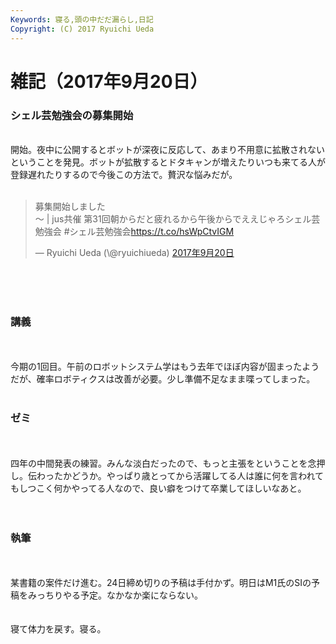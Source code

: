 ```yaml
---
Keywords: 寝る,頭の中だだ漏らし,日記
Copyright: (C) 2017 Ryuichi Ueda
---
```


# 雑記（2017年9月20日）
<h3>シェル芸勉強会の募集開始</h3><br />
開始。夜中に公開するとボットが深夜に反応して、あまり不用意に拡散されないということを発見。ボットが拡散するとドタキャンが増えたりいつも来てる人が登録遅れたりするので今後この方法で。贅沢な悩みだが。<br />
<br />
<blockquote class="twitter-tweet" data-lang="ja"><p lang="ja" dir="ltr">募集開始しました<br>〜 | jus共催 第31回朝からだと疲れるから午後からでええじゃろシェル芸勉強会 #シェル芸勉強会<a href="https://t.co/hsWpCtvIGM">https://t.co/hsWpCtvIGM</a></p>&mdash; Ryuichi Ueda (\@ryuichiueda) <a href="https://twitter.com/ryuichiueda/status/910339134270480389">2017年9月20日</a></blockquote><br />
<script async src="//platform.twitter.com/widgets.js" charset="utf-8"></script><br />
<br />
<h3>講義</h3><br />
<br />
今期の1回目。午前のロボットシステム学はもう去年でほぼ内容が固まったようだが、確率ロボティクスは改善が必要。少し準備不足なまま喋ってしまった。<br />
<br />
<h3>ゼミ</h3><br />
<br />
四年の中間発表の練習。みんな淡白だったので、もっと主張をということを念押し。伝わったかどうか。やっぱり歳とってから活躍してる人は誰に何を言われてもしつこく何かやってる人なので、良い癖をつけて卒業してほしいなあと。<br />
<br />
<br />
<h3>執筆</h3><br />
<br />
某書籍の案件だけ進む。24日締め切りの予稿は手付かず。明日はM1氏のSIの予稿をみっちりやる予定。なかなか楽にならない。<br />
<br />
<br />
寝て体力を戻す。寝る。
